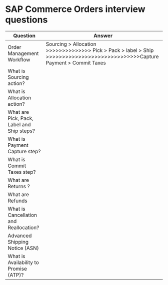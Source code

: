 # SAP Commerce Orders interview questions

| Question                                   | Answer                                                                                                                                |
| ------------------------------------------ | ------------------------------------------------------------------------------------------------------------------------------------- |
| Order Management Workflow                  | Sourcing > Allocation <br> >>>>>>>>>>>>>> Pick > Pack > label > Ship <br> >>>>>>>>>>>>>>>>>>>>>>>>>>>>>Capture Payment > Commit Taxes |
| What is Sourcing action?                   |                                                                                                                                       |
| What is Allocation action?                 |                                                                                                                                       |
| What are Pick, Pack, Label and Ship steps? |                                                                                                                                       |
| What is Payment Capture step?              |                                                                                                                                       |
| What is Commit Taxes step?                 |                                                                                                                                       |
| What are Returns ?                         |                                                                                                                                       |
| What are Refunds                           |                                                                                                                                       |
| What is Cancellation and Reallocation?     |                                                                                                                                       |
| Advanced Shipping Notice (ASN)             |                                                                                                                                       |
| What is Availability to Promise (ATP)?     |                                                                                                                                       |
